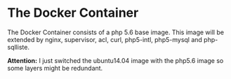 # The Docker Container

The Docker Container consists of a php 5.6 base image. This image will be extended by nginx, supervisor, acl, curl, php5-intl, php5-mysql and php-sqlliste.

**Attention:** I just switched the ubuntu14.04 image with the php5.6 image so some layers might be redundant.